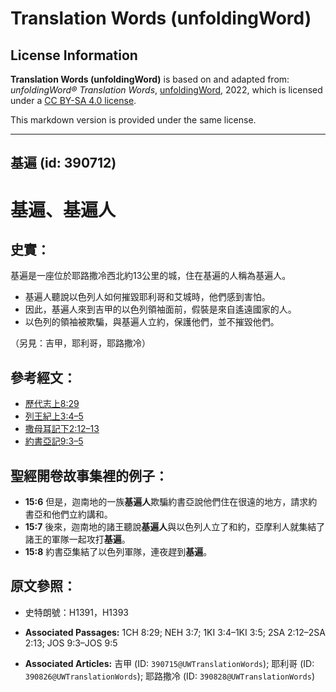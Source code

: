 # Translation Words (unfoldingWord)

## License Information

**Translation Words (unfoldingWord)** is based on and adapted from: _unfoldingWord® Translation Words_, [unfoldingWord](https://unfoldingword.org/utw), 2022, which is licensed under a [CC BY-SA 4.0 license](https://creativecommons.org/licenses/by-sa/4.0/legalcode.en).

This markdown version is provided under the same license.



--------------------------------

## 基遍 (id: 390712)

基遍、基遍人
======

史實：
---

基遍是一座位於耶路撒冷西北約13公里的城，住在基遍的人稱為基遍人。

* 基遍人聽說以色列人如何摧毀耶利哥和艾城時，他們感到害怕。
* 因此，基遍人來到吉甲的以色列領袖面前，假裝是來自遙遠國家的人。
* 以色列的領袖被欺騙，與基遍人立約，保護他們，並不摧毀他們。

（另見：吉甲，耶利哥，耶路撒冷）

參考經文：
-----

* [歷代志上8:29](https://ref.ly/1Chr8:29)
* [列王紀上3:4–5](https://ref.ly/1Kgs3:4-1Kgs3:5)
* [撒母耳記下2:12–13](https://ref.ly/2Sam2:12-2Sam2:13)
* [約書亞記9:3–5](https://ref.ly/Josh9:3-Josh9:5)

聖經開卷故事集裡的例子：
------------

* **15:6** 但是，迦南地的一族**基遍人**欺騙約書亞說他們住在很遠的地方，請求約書亞和他們立約講和。
* **15:7** 後來，迦南地的諸王聽說**基遍人**與以色列人立了和約，亞摩利人就集結了諸王的軍隊一起攻打**基遍**。
* **15:8** 約書亞集結了以色列軍隊，連夜趕到**基遍**。

原文參照：
-----

* 史特朗號：H1391，H1393

* **Associated Passages:** 1CH 8:29; NEH 3:7; 1KI 3:4–1KI 3:5; 2SA 2:12–2SA 2:13; JOS 9:3–JOS 9:5
* **Associated Articles:** 吉甲 (ID: `390715@UWTranslationWords`); 耶利哥 (ID: `390826@UWTranslationWords`); 耶路撒冷 (ID: `390828@UWTranslationWords`)

